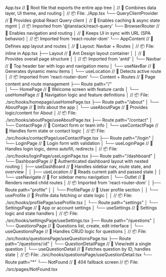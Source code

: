 App.tsx                                     // 🔹 Root file that exports the entire app tree
│                                           // 🔸 Combines data layer, UI theme, and routing
│                                           // 📦 File: ./App.tsx
└── QueryClientProvider                     // 🔹 Provides global React Query client
    │                                       // 🔸 Enables caching & async state mgmt
    │                                       // 📦 Imported from '@tanstack/react-query'
    └── BrowserRouter                       // 🔹 Enables navigation and routing
        │                                   // 🔸 Keeps UI in sync with URL (SPA behavior)
        │                                   // 📦 Imported from 'react-router-dom'
        └── AppContent                      // 🔹 Defines app layout and routes
            │                               // 🔸 Layout: Navbar + Routes
            │                               // 📦 File: inline in App.tsx
            ├── Layout                      // 🔹 Ant Design layout container
            │   │                           // 🔸 Provides overall page structure
            │   │                           // 📦 Imported from 'antd'
            │   └── Navbar                  // 🔹 Top header bar with logo and navigation menu
            │       └── useNavBar           // 🔹 Generates dynamic menu items
            │           └── useLocation     // 🔹 Detects active route
            │                               // 📦 Imported from 'react-router-dom'
            └── Content + Routes            // 🔹 Page content and route management
                ├── Route path="/"          
                │   └── HomePage            // 🔹 Welcome screen with feature cards
                │       └── useHomePage     // 🔹 Navigation logic and feature definitions
                │                           // 📦 File: ./src/hooks/homepage/useHomePage.tsx
                ├── Route path="/about"
                │   └── AboutPage           // 🔹 Info about the app
                │       └── useAboutPage    // 🔹 Provides logic/content for About
                │                           // 📦 File: ./src/hooks/aboutPage/useAboutPage.tsx
                ├── Route path="/contact"
                │   └── ContactPage         // 🔹 Contact form or team info
                │       └── useContactPage  // 🔹 Handles form state or contact logic
                │                           // 📦 File: ./src/hooks/contactPage/useContactPage.tsx
                ├── Route path="/login"
                │   └── LoginPage           // 🔹 Login form with validation
                │       └── useLoginPage    // 🔹 Handles login logic, demo autofill, redirects
                │                           // 📦 File: ./src/hooks/loginPage/useLoginPage.tsx
                ├── Route path="/dashboard"
                │   └── DashboardPage       // 🔹 Authenticated dashboard layout with nested routing
                │       ├── useDashBoard    // 🔹 Handles sidebar nav, route state, and overview
                │       │   ├── useLocation // 🔹 Reads current path and passed state
                │       │   └── useNavigate // 🔹 For sidebar menu navigation
                │       └── Outlet          // 🔹 Renders nested child routes
                │                           // 📦 Imported from 'react-router-dom'
                │       ├── Route path="profile"
                │       │   └── ProfilePage     // 🔹 User profile section
                │       │       └── useProfile  // 🔹 Profile data fetching or state logic
                │       │                       // 📦 File: ./src/hooks/profilePage/useProfile.tsx
                │       └── Route path="settings"
                │           └── SettingsPage    // 🔹 App or account settings
                │               └── useSettings // 🔹 Settings logic and state handlers
                │                               // 📦 File: ./src/hooks/settingsPage/useSettings.tsx
                ├── Route path="/questions"
                │   └── QuestionsPage           // 🔹 Questions list, create, edit interface
                │       └── useQuestionsPage    // 🔹 Handles CRUD logic for questions
                │                               // 📦 File: ./src/hooks/questionsPage/useQuestionsPage.tsx
                ├── Route path="/questions/:id"
                │   └── QuestionDetailPage      // 🔹 View/edit a single question
                │       └── useQuestionDetail   // 🔹 Fetches question by ID, handles state
                │                               // 📦 File: ./src/hooks/questionsPage/useQuestionDetail.tsx
                └── Route path="*"
                    └── NotFound               // 🔹 404 fallback screen
                                                // 📦 File: ./src/pages/NotFound.tsx
